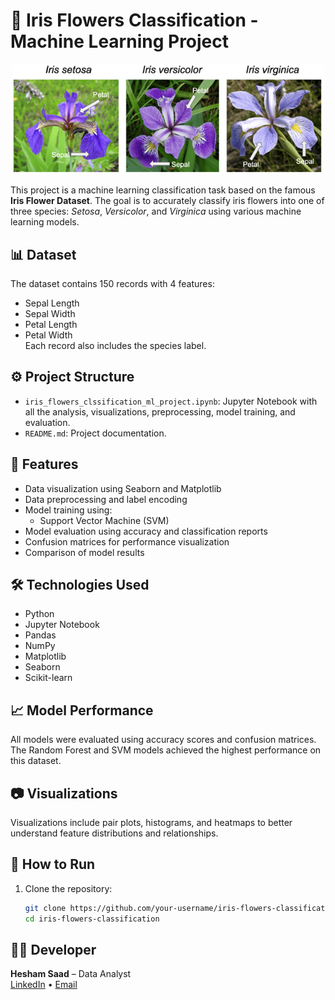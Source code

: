 # 🌸 Iris Flowers Classification - Machine Learning Project

<p align="center">
  <img src="iris.png" alt="Iris" width="500"/>
</p>

This project is a machine learning classification task based on the famous **Iris Flower Dataset**. The goal is to accurately classify iris flowers into one of three species: *Setosa*, *Versicolor*, and *Virginica* using various machine learning models.

## 📊 Dataset

The dataset contains 150 records with 4 features:
- Sepal Length
- Sepal Width
- Petal Length
- Petal Width  
Each record also includes the species label.

## ⚙️ Project Structure

- `iris_flowers_clssification_ml_project.ipynb`: Jupyter Notebook with all the analysis, visualizations, preprocessing, model training, and evaluation.
- `README.md`: Project documentation.

## 🚀 Features

- Data visualization using Seaborn and Matplotlib
- Data preprocessing and label encoding
- Model training using:
  - Support Vector Machine (SVM)
- Model evaluation using accuracy and classification reports
- Confusion matrices for performance visualization
- Comparison of model results

## 🛠️ Technologies Used

- Python
- Jupyter Notebook
- Pandas
- NumPy
- Matplotlib
- Seaborn
- Scikit-learn

## 📈 Model Performance

All models were evaluated using accuracy scores and confusion matrices. The Random Forest and SVM models achieved the highest performance on this dataset.

## 📷 Visualizations

Visualizations include pair plots, histograms, and heatmaps to better understand feature distributions and relationships.

## 📂 How to Run

1. Clone the repository:
   ```bash
   git clone https://github.com/your-username/iris-flowers-classification.git
   cd iris-flowers-classification

## 👨‍💻 Developer
**Hesham Saad** – Data Analyst  
[LinkedIn](https://www.linkedin.com/in/hesham-saad-haiba) • [Email](mailto:hesham.s.haiba@gmail.com)
